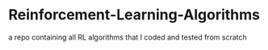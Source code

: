 # Reinforcement-Learning-Algorithms
a repo containing all RL algorithms that I coded and tested from scratch
